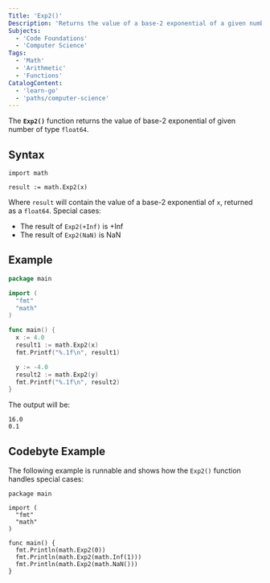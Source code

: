 ```yaml
---
Title: 'Exp2()'
Description: 'Returns the value of a base-2 exponential of a given number.'
Subjects:
  - 'Code Foundations'
  - 'Computer Science'
Tags:
  - 'Math'
  - 'Arithmetic'
  - 'Functions'
CatalogContent:
  - 'learn-go'
  - 'paths/computer-science'
---
```


The **`Exp2()`** function returns the value of base-2 exponential of given number of type `float64`.

## Syntax

```pseudo
import math

result := math.Exp2(x)
```

Where `result` will contain the value of a base-2 exponential of `x`, returned as a `float64`.
Special cases:

- The result of `Exp2(+Inf)` is +Inf
- The result of `Exp2(NaN)` is NaN
  
## Example

```go
package main

import (
  "fmt"
  "math"
)

func main() {
  x := 4.0
  result1 := math.Exp2(x)
  fmt.Printf("%.1f\n", result1)

  y := -4.0
  result2 := math.Exp2(y)
  fmt.Printf("%.1f\n", result2)
}
```

The output will be:

```shell
16.0
0.1
```

## Codebyte Example

The following example is runnable and shows how the `Exp2()` function handles special cases:

```codebyte/golang
package main

import (
  "fmt"
  "math"
)

func main() {
  fmt.Println(math.Exp2(0))
  fmt.Println(math.Exp2(math.Inf(1)))
  fmt.Println(math.Exp2(math.NaN()))
}
```
